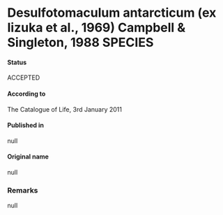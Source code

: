 # Desulfotomaculum antarcticum (ex Iizuka et al., 1969) Campbell & Singleton, 1988 SPECIES

#### Status
ACCEPTED

#### According to
The Catalogue of Life, 3rd January 2011

#### Published in
null

#### Original name
null

### Remarks
null